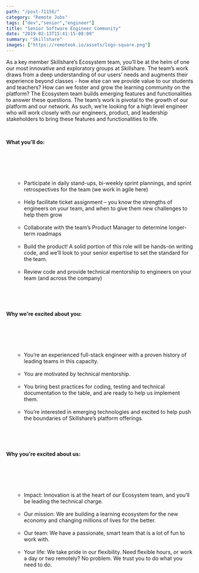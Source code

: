 ```yaml
---
path: "/post-71156/"
category: "Remote Jobs"
tags: ["dev","senior","engineer"]
title: "Senior Software Engineer Community"
date: "2019-02-13T15:41:15-08:00"
summary: "Skillshare"
images: ["https://remoteok.io/assets/logo-square.png"]
---
```


<p>As a key member Skillshare&rsquo;s Ecosystem team, you&rsquo;ll be at the helm of one our most innovative and exploratory groups at Skillshare. The team&rsquo;s work draws from a deep understanding of our users&rsquo; needs and augments their experience beyond classes - how else can we provide value to our students and teachers? How can we foster and grow the learning community on the platform? The Ecosystem team builds emerging features and functionalities to answer these questions. The team&rsquo;s work is pivotal to the growth of our platform and our network. As such, we&rsquo;re looking for a high level engineer who will work closely with our engineers, product, and leadership stakeholders to bring these features and functionalities to life.</p><br /><p><strong>What you'll do:</strong></p><br /><ul><br /><ul><br /><li>Participate in daily stand-ups, bi-weekly sprint plannings, and sprint retrospectives for the team (we work in agile here)</li><br /><li>Help facilitate ticket assignment &ndash; you know the strengths of engineers on your team, and when to give them new challenges to help them grow</li><br /><li>Collaborate with the team&rsquo;s Product Manager to determine longer-term roadmaps</li><br /><li>Build the product! A solid portion of this role will be hands-on writing code, and we&rsquo;ll look to your senior expertise to set the standard for the team.</li><br /><li>Review code and provide technical mentorship to engineers on your team (and across the company)</li><br /></ul><br /></ul><br /><p><strong>Why we're excited about you:</strong></p><br /><ul><br /><ul><br /><li>You&rsquo;re an experienced full-stack engineer with a proven history of leading teams in this capacity.</li><br /><li>You are motivated by technical mentorship.</li><br /><li>You bring best practices for coding, testing and technical documentation to the table, and are ready to help us implement them.</li><br /><li>You&rsquo;re interested in emerging technologies and excited to help push the boundaries of Skillshare&rsquo;s platform offerings.</li><br /></ul><br /></ul><br /><p><strong>Why you're excited about us:</strong></p><br /><ul><br /><ul><br /><li>Impact: Innovation is at the heart of our Ecosystem team, and you&rsquo;ll be leading the technical charge.</li><br /><li>Our mission: We are building a learning ecosystem for the new economy and changing millions of lives for the better.</li><br /><li>Our team: We have a passionate, smart team that is a lot of fun to work with.</li><br /><li>Your life: We take pride in our flexibility. Need flexible hours, or work a day or two remotely? No problem. We trust you to do what you need to do.</li><br /></ul><br /></ul>

